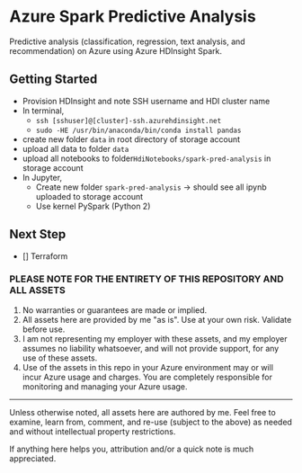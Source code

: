 # Azure Spark Predictive Analysis

Predictive analysis (classification, regression, text analysis, and recommendation) on Azure using Azure HDInsight Spark.

## Getting Started

- Provision HDInsight and note SSH username and HDI cluster name
- In terminal,
  - `ssh [sshuser]@[cluster]-ssh.azurehdinsight.net`
  - `sudo -HE /usr/bin/anaconda/bin/conda install pandas`
- create new folder `data` in root directory of storage account
- upload all data to folder `data`
- upload all notebooks to folder`HdiNotebooks/spark-pred-analysis` in storage account
- In Jupyter,
  - Create new folder `spark-pred-analysis` -> should see all ipynb uploaded to storage account
  - Use kernel PySpark (Python 2)

## Next Step

- [] Terraform

### PLEASE NOTE FOR THE ENTIRETY OF THIS REPOSITORY AND ALL ASSETS

1. No warranties or guarantees are made or implied.
2. All assets here are provided by me "as is". Use at your own risk. Validate before use.
3. I am not representing my employer with these assets, and my employer assumes no liability whatsoever, and will not provide support, for any use of these assets.
4. Use of the assets in this repo in your Azure environment may or will incur Azure usage and charges. You are completely responsible for monitoring and managing your Azure usage.

---

Unless otherwise noted, all assets here are authored by me. Feel free to examine, learn from, comment, and re-use (subject to the above) as needed and without intellectual property restrictions.

If anything here helps you, attribution and/or a quick note is much appreciated.